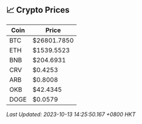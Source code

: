 ## 📈 Crypto Prices

| Coin | Price |
| ---- | ----- |
| BTC | $26801.7850 |
| ETH | $1539.5523 |
| BNB | $204.6931 |
| CRV | $0.4253 |
| ARB | $0.8008 |
| OKB | $42.4345 |
| DOGE | $0.0579 |

_Last Updated: 2023-10-13 14:25:50.167 +0800 HKT_